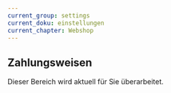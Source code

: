 ```yaml
---
current_group: settings
current_doku: einstellungen
current_chapter: Webshop
---
```


## Zahlungsweisen

Dieser Bereich wird aktuell für Sie überarbeitet.